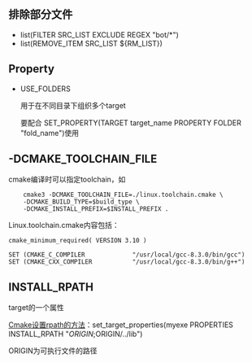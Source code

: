 ## 排除部分文件

- list(FILTER SRC_LIST EXCLUDE REGEX "bot/*")
- list(REMOVE_ITEM SRC_LIST ${RM_LIST})

## Property

- USE_FOLDERS

    用于在不同目录下组织多个target

    要配合 SET_PROPERTY(TARGET target_name PROPERTY FOLDER "fold_name")使用

## -DCMAKE_TOOLCHAIN_FILE

cmake编译时可以指定toolchain，如

```shell
    cmake3 -DCMAKE_TOOLCHAIN_FILE=./linux.toolchain.cmake \
    -DCMAKE_BUILD_TYPE=$build_type \
    -DCMAKE_INSTALL_PREFIX=$INSTALL_PREFIX .
```

Linux.toolchain.cmake内容包括：

```shell
cmake_minimum_required( VERSION 3.10 )

SET (CMAKE_C_COMPILER             "/usr/local/gcc-8.3.0/bin/gcc")
SET (CMAKE_CXX_COMPILER           "/usr/local/gcc-8.3.0/bin/g++")
```

## INSTALL_RPATH

target的一个属性

[Cmake设置rpath的方法](https://love.junzimu.com/archives/2758)：set_target_properties(myexe PROPERTIES INSTALL_RPATH "$ORIGIN;$ORIGIN/../lib")

ORIGIN为可执行文件的路径